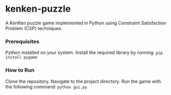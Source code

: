 # kenken-puzzle

A KenKen puzzle game implemented in Python using Constraint Satisfaction Problem (CSP) techniques.

### Prerequisites
Python installed on your system.
Install the required library by running:
`pip install pygame`

### How to Run
Clone the repository.
Navigate to the project directory.
Run the game with the following command:
`python gui.py`
